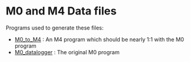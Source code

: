 # M0 and M4 Data files
Programs used to generate these files: 
- [M0_to_M4](https://github.com/Drixitel/Iris-Adafruit-GPS/tree/main/scripts/ada_M4_scripts/M0_to_M4) : An M4 program which should be nearly 1:1 with the M0 program
- [M0_datalogger](https://github.com/Drixitel/Iris-Adafruit-GPS/tree/main/scripts/ada_M0_scripts/M0_datalogger) : The original M0 program